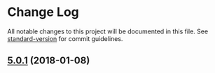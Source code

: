 # Change Log

All notable changes to this project will be documented in this file. See [standard-version](https://github.com/conventional-changelog/standard-version) for commit guidelines.

<a name="5.0.1"></a>
## [5.0.1](https://github.com/raptorbox/raptor-ui/compare/v5.0.2...v5.0.1) (2018-01-08)
